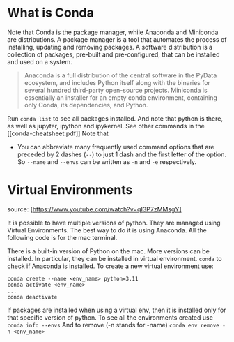 # What is Conda
Note that Conda is the package manager, while Anaconda and Miniconda are distributions. A package manager is a tool that automates the process of installing, updating and removing packages. A software distribution is a collection of packages, pre-built and pre-configured, that can be installed and used on a system.

> Anaconda is a full distribution of the central software in the PyData ecosystem, and includes Python itself along with the binaries for several hundred third-party open-source projects. Miniconda is essentially an installer for an empty conda environment, containing only Conda, its dependencies, and Python.

Run `conda list` to see all packages installed. And note that python is there, as well as jupyter, ipython and ipykernel.
See other commands in the [[conda-cheatsheet.pdf]]
Note that
- You can abbreviate many frequently used command options that are preceded by 2 dashes (`--`) to just 1 dash and the first letter of the option. So `--name` and `--envs` can be written as `-n` and `-e` respectively.

# Virtual Environments

source: [https://www.youtube.com/watch?v=qI3P7zMMsgY]

It is possible to have multiple versions of python.
They are managed using Virtual Environments.
The best way to do it is using Anaconda.
All the following code is for the mac terminal.

There is a built-in version of Python on the mac.
More versions can be installed.
In particular, they can be installed in virtual environment.
`conda` to check if Anaconda is installed.
To create a new virtual environment use:
```terminal
conda create --name <env_name> python=3.11
conda activate <env_name>
...
conda deactivate
```
If packages are installed when using a virtual env, then it is installed only for that specific version of python.
To see all the environments created use
`conda info --envs`
And to remove (-n stands for -name)
`conda env remove -n <env_name>`


